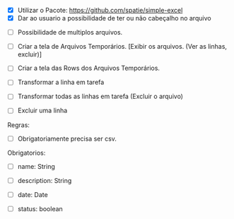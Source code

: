 + [x] Utilizar o Pacote: https://github.com/spatie/simple-excel
+ [x] Dar ao usuario a possibilidade de ter ou não cabeçalho no arquivo
- [ ] Possibilidade de multiplos arquivos.

+ [ ] Criar a tela de Arquivos Temporários.
[Exibir os arquivos. (Ver as linhas, excluir)]

+ [ ] Criar a tela das Rows dos Arquivos Temporários.

+ [ ] Transformar a linha em tarefa
+ [ ] Transformar todas as linhas em tarefa (Excluir o arquivo)
+ [ ] Excluir uma linha



Regras:
+ [ ] Obrigatoriamente precisa ser csv.


Obrigatorios:
+ [ ] name: String
+ [ ] description: String
+ [ ] date: Date
+ [ ] status: boolean

